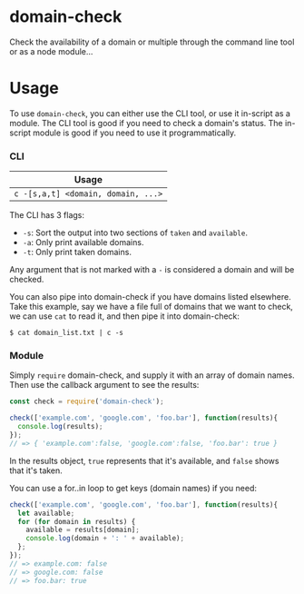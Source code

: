 # domain-check
Check the availability of a domain or multiple through the command line tool or as a node module...

# Usage
To use `domain-check`, you can either use the CLI tool, or use it in-script as a module.  The CLI tool is good if you need to check a domain's status.  The in-script module is good if you need to use it programmatically.

### CLI

| Usage |
|-------|
| `c -[s,a,t] <domain, domain, ...>` |

The CLI has 3 flags:

 - `-s`: Sort the output into two sections of `taken` and `available`.
 - `-a`: Only print available domains.
 - `-t`: Only print taken domains.

Any argument that is not marked with a `-` is considered a domain and will be checked.

You can also pipe into domain-check if you have domains listed elsewhere.  Take this example, say we have a file full of domains that we want to check, we can use `cat` to read it, and then pipe it into domain-check:

```
$ cat domain_list.txt | c -s
```

### Module
Simply `require` domain-check, and supply it with an array of domain names.  Then use the callback argument to see the results:

```javascript
const check = require('domain-check');

check(['example.com', 'google.com', 'foo.bar'], function(results){
  console.log(results);
});
// => { 'example.com':false, 'google.com':false, 'foo.bar': true }
```

In the results object, `true` represents that it's available, and `false` shows that it's taken.

You can use a for..in loop to get keys (domain names) if you need:

```javascript
check(['example.com', 'google.com', 'foo.bar'], function(results){
  let available;
  for (for domain in results) {
    available = results[domain];
    console.log(domain + ': ' + available);
  };
});
// => example.com: false
// => google.com: false
// => foo.bar: true
```
